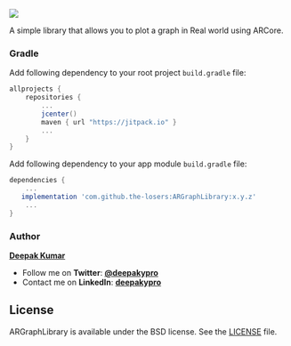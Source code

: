 
[![](https://jitpack.io/v/the-losers/ARGraphLibrary.svg)](https://jitpack.io/#the-losers/ARGraphLibrary)

A simple library that allows you to plot a graph in Real world using ARCore.

### Gradle

Add following dependency to your root project `build.gradle` file:

```groovy
allprojects {
    repositories {
        ...
        jcenter()
        maven { url "https://jitpack.io" }
        ...
    }
}
```

Add following dependency to your app module `build.gradle` file:

```groovy
dependencies {
    ...
   implementation 'com.github.the-losers:ARGraphLibrary:x.y.z'
    ...
}
```

### Author
[**Deepak Kumar**](https://github.com/deepakypro)

- Follow me on **Twitter**: [**@deepakypro**](https://twitter.com/deepakypro)
- Contact me on **LinkedIn**: [**deepakypro**](http://linkedin.com/in/deepakypro)

## License
ARGraphLibrary is available under the BSD license. See the [LICENSE](https://github.com/the-losers/ARGraphLibrary/blob/master/LICENSE.md) file.
